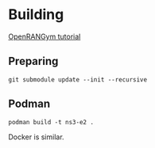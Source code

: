 # Building
[OpenRANGym tutorial](https://openrangym.com/tutorials/ns-o-ran)

## Preparing
~~~
git submodule update --init --recursive
~~~

## Podman
~~~
podman build -t ns3-e2 .
~~~

Docker is similar.
